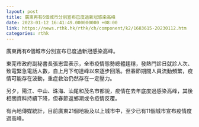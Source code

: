```yaml
---
layout: post
title: 廣東再有6個城市分別宣布已度過新冠感染高峰
date: 2023-01-12 16:41:49.000000000 +08:00
link: https://news.rthk.hk/rthk/ch/component/k2/1683615-20230112.htm
categories: rthk
---
```


廣東再有6個城市分別宣布已度過新冠感染高峰。

東莞市政府副秘書長張志雲表示，全市疫情態勢總體趨穩，發熱門診日就診人次、致電緊急電話人數，自上月下旬達峰以來逐步回落。但春節期間人員流動頻繁，疫情可能存在波動，重症救治仍然存在一定壓力。

另夕，陽江、中山、珠海、汕尾和茂名市都說，疫情在去年底度過感染高峰，其後相關資料持續下降，但春節返鄉潮或令疫情反覆。

有內地傳媒統計，目前廣東21個地級及以上城市中，至少已有11個城市宣布疫情度過高峰。
